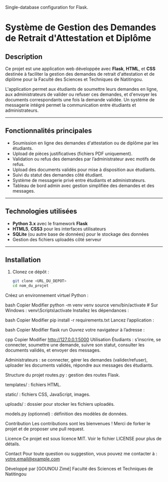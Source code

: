 Single-database configuration for Flask.
# Système de Gestion des Demandes de Retrait d'Attestation et Diplôme

## Description

Ce projet est une application web développée avec **Flask**, **HTML**, et **CSS** destinée à faciliter la gestion des demandes de retrait d'attestation et de diplôme pour la Faculté des Sciences et Techniques de Natitingou.

L'application permet aux étudiants de soumettre leurs demandes en ligne, aux administrateurs de valider ou refuser ces demandes, et d'envoyer les documents correspondants une fois la demande validée. Un système de messagerie intégré permet la communication entre étudiants et administrateurs.

---

## Fonctionnalités principales

- Soumission en ligne des demandes d'attestation ou de diplôme par les étudiants.
- Upload de pièces justificatives (fichiers PDF uniquement).
- Validation ou refus des demandes par l’administrateur avec motifs de refus.
- Upload des documents validés pour mise à disposition aux étudiants.
- Suivi du statut des demandes côté étudiant.
- Système de messagerie privé entre étudiants et administrateurs.
- Tableau de bord admin avec gestion simplifiée des demandes et des messages.

---

## Technologies utilisées

- **Python 3.x** avec le framework **Flask**
- **HTML5**, **CSS3** pour les interfaces utilisateurs
- **SQLite** (ou autre base de données) pour le stockage des données
- Gestion des fichiers uploadés côté serveur

---

## Installation

1. Clonez ce dépôt :

   ```bash
   git clone <URL_DU_DEPOT>
   cd nom_du_projet
Créez un environnement virtuel Python :

bash
Copier
Modifier
python -m venv venv
source venv/bin/activate  # Sur Windows : venv\Scripts\activate
Installez les dépendances :

bash
Copier
Modifier
pip install -r requirements.txt
Lancez l’application :

bash
Copier
Modifier
flask run
Ouvrez votre navigateur à l’adresse :

cpp
Copier
Modifier
http://127.0.0.1:5000
Utilisation
Étudiants : s’inscrire, se connecter, soumettre une demande, suivre son statut, consulter les documents validés, et envoyer des messages.

Administrateurs : se connecter, gérer les demandes (valider/refuser), uploader les documents validés, répondre aux messages des étudiants.

Structure du projet
routes.py : gestion des routes Flask.

templates/ : fichiers HTML.

static/ : fichiers CSS, JavaScript, images.

uploads/ : dossier pour stocker les fichiers uploadés.

models.py (optionnel) : définition des modèles de données.

Contribution
Les contributions sont les bienvenues !
Merci de forker le projet et de proposer une pull request.

Licence
Ce projet est sous licence MIT.
Voir le fichier LICENSE pour plus de détails.

Contact
Pour toute question ou suggestion, vous pouvez me contacter à :
votre.email@example.com

Développé par [GOUNOU Zimé]
Faculté des Sciences et Techniques de Natitingou

